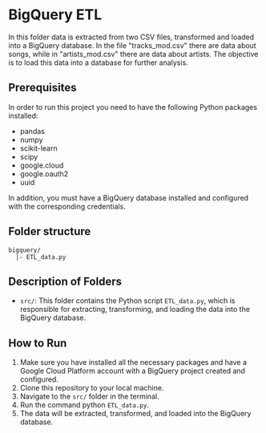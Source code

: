 #  BigQuery ETL
In this folder data is extracted from two CSV files, transformed and loaded into a BigQuery database. In the file "tracks_mod.csv" there are data about songs, while in "artists_mod.csv" there are data about artists. The objective is to load this data into a database for further analysis.

## Prerequisites
In order to run this project you need to have the following Python packages installed:
- pandas
- numpy
- scikit-learn
- scipy
- google.cloud
- google.oauth2
- uuid

In addition, you must have a BigQuery database installed and configured with the corresponding credentials.

## Folder structure
```
bigquery/
  |- ETL_data.py

```

## Description of Folders
- `src/`: This folder contains the Python script `ETL_data.py`, which is responsible for extracting, transforming, and loading the data into the BigQuery database.

## How to Run
1. Make sure you have installed all the necessary packages and have a Google Cloud Platform account with a BigQuery project created and configured.
2. Clone this repository to your local machine.
3. Navigate to the `src/` folder in the terminal.
4. Run the command python `ETL_data.py`.
5. The data will be extracted, transformed, and loaded into the BigQuery database.
